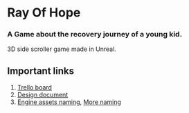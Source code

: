 # Ray Of Hope
### A Game about the recovery journey of a young kid.
3D side scroller game made in Unreal.

## Important links
1. [Trello board](https://trello.com/b/8vRMOuFt/ray-of-hope)
2. [Design document](Production\DesignDocuments\README.md)
3. [Engine assets naming](https://docs.unrealengine.com/4.27/en-US/ProductionPipelines/AssetNaming/), [More naming](https://www.tomlooman.com/unreal-engine-naming-convention-guide/)